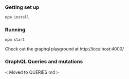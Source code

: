 ### Getting set up

```bash
npm install
```

### Running

```bash
npm start
```

Check out the graphql playground at http://localhost:4000/

### GraphQL Queries and mutations

< Moved to QUERIES.md >